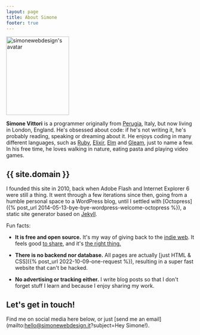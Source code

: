 ```yaml
---
layout: page
title: About Simone
footer: true
---
```


<style>a::after{width:0 !important;margin-left:0 !important}</style>
<div class="about-intro">
<picture>
    <source type="image/webp" srcset="/images/simonewebdesign.webp">
    <img src="/images/simonewebdesign.png" width="168" height="210" alt="simonewebdesign's avatar" />
</picture>
<p>
<strong>Simone Vittori</strong> is a programmer originally from <a rel="external" href="https://en.wikipedia.org/wiki/Perugia">Perugia</a>, Italy, but now living in London, England. He's obsessed about code: if he's not writing it, he's probably reading, speaking or dreaming about it. He enjoys coding in many different languages, such as <a rel="external" href="https://www.ruby-lang.org/">Ruby</a>, <a rel="external" href="https://elixir-lang.org/">Elixir</a>, <a rel="external" href="https://elm-lang.org/">Elm</a> and <a rel="external" href="https://gleam.run/">Gleam</a>, just to name a few. In his free time, he loves walking in nature, eating pasta and playing video games.</p>
</div>

## {{ site.domain }}

I founded this site in 2010, back when Adobe Flash and Internet Explorer 6 were still a thing. It went through a few iterations since then, going from a humble personal space to a WordPress blog, until I settled with [Octopress]({% post_url 2014-05-13-bye-bye-wordpress-welcome-octopress %}), a static site generator based on <a rel="external" href="https://jekyllrb.com/">Jekyll</a>.

Fun facts:

- **It is free and open source.** It's my way of giving back to the <a rel="external" href="https://indieweb.org/">indie web</a>. It feels good <a rel="external" href="https://github.com/simonewebdesign/simonewebdesign">to share</a>, and it's <a rel="external" href="https://www.gnu.org/philosophy/fs-and-sustainable-development.html">the right thing.</a>

- **There is no backend nor database.** All pages are actually [just HTML & CSS]({% post_url 2022-10-09-one-request %}), resulting in a super fast website that can't be hacked.

- **No advertising or tracking either.**
I write blog posts so that I don't forget stuff I learn and because I enjoy sharing my work.

## Let's get in touch!

Find me on social media here below, or just [send me an email](mailto:hello@simonewebdesign.it?subject=Hey Simone!).
